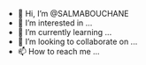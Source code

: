 - 👋 Hi, I’m @SALMABOUCHANE
- 👀 I’m interested in ...
- 🌱 I’m currently learning ...
- 💞️ I’m looking to collaborate on ...
- 📫 How to reach me ...

<!---
SALMABOUCHANE/SALMABOUCHANE is a ✨ special ✨ repository because its `README.md` (this file) appears on your GitHub profile.
You can click the Preview link to take a look at your changes.
--->
